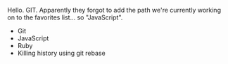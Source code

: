 Hello. GIT. Apparently they forgot to add the path we're currently working on to the favorites list... so "JavaScript".

* Git
* JavaScript
* Ruby
* Killing history using git rebase
